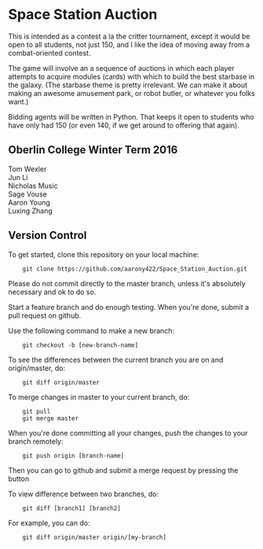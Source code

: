 # Space Station Auction
This is intended as a contest a la the critter tournament, except it would be open to all students, not just 150, and I like the idea of moving away from a combat-oriented contest.  

The game will involve an a sequence of auctions in which each player attempts to acquire modules (cards) with which to build the best starbase in the galaxy. (The starbase theme is pretty irrelevant.  We can make it about making an awesome amusement park, or robot butler, or whatever you folks want.)  

Bidding agents will be written in Python.  That keeps it open to students who have only had 150 (or even 140, if we get around to offering that again).  

## Oberlin College Winter Term 2016
Tom Wexler  
Jun Li  
Nicholas Music  
Sage Vouse  
Aaron Young  
Luxing Zhang  

## Version Control

To get started, clone this repository on your local machine:

        git clone https://github.com/aarony422/Space_Station_Auction.git

Please do not commit directly to the master branch, unless it's absolutely necessary and ok to do so.

Start a feature branch and do enough testing. When you're done, submit a pull request on github.

Use the following command to make a new branch:

        git checkout -b [new-branch-name]

To see the differences between the current branch you are on and origin/master, do:

        git diff origin/master

To merge changes in master to your current branch, do:

        git pull
        git merge master

When you're done committing all your changes, push the changes to your branch remotely:

        git push origin [branch-name]

Then you can go to github and submit a merge request by pressing the button

To view difference between two branches, do:

        git diff [branch1] [branch2]

For example, you can do:

        git diff origin/master origin/[my-branch]


